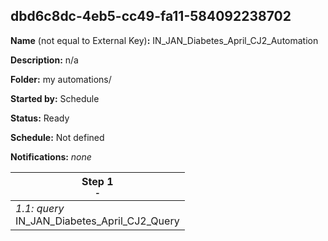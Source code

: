 ## dbd6c8dc-4eb5-cc49-fa11-584092238702

**Name** (not equal to External Key)**:** IN_JAN_Diabetes_April_CJ2_Automation

**Description:** n/a

**Folder:** my automations/

**Started by:** Schedule

**Status:** Ready

**Schedule:** Not defined

**Notifications:** _none_


| Step 1<br>_<small>-</small>_ |
| --- |
| _1.1: query_<br>IN_JAN_Diabetes_April_CJ2_Query |
